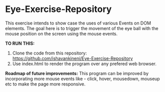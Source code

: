 # Eye-Exercise-Repository

This exercise intends to show case the uses of various Events on DOM elements. The goal here is to trigger the movement of the eye ball with the mouse position on the screen using the mouse events.

**TO RUN THIS:**
1. Clone the code from this repository: https://github.com/ishavankineni/Eye-Exercise-Repository
2. Use index.html to render the program over any prefered web browser.

**Roadmap of future improvements:** This program can be improved by incorporating more mouse events like - click, hover, mousedown, mouseup etc to make the page more responsive.
